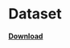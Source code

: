 # Dataset

**[Download](https://drive.google.com/drive/folders/1Sm59gPGBOM-nzssWRtXPY8qZq3Hz1IDa?usp=sharing)**
